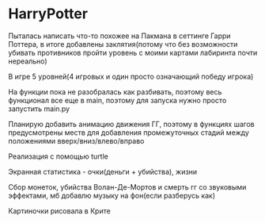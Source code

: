 # HarryPotter
Пыталась написать что-то похожее на Пакмана в сеттинге Гарри Поттера, в итоге добавлены заклятия(потому что без возможности убивать противников пройти уровень с моими картами лабиринта почти нереально)

В игре 5 уровней(4 игровых и один просто означающий победу игрока)

На функции пока не разобралась как разбивать, поэтому весь функционал все еще в main, поэтому для запуска нужно просто запустить main.py

Планирую добавить анимацию движения ГГ, поэтому в функциях шагов предусмотрены меств для добавления промежуточных стадий между положениями вверх/вниз/влево/вправо

Реализация с помощью turtle

Экранная статистика - очки(деньги + убийства), жизни

Сбор монеток, убийства Волан-Де-Мортов и смерть гг со звуковыми эффектами, мб добавлю музыку на фон(если разберусь как)

Картиночки рисовала в Крите
